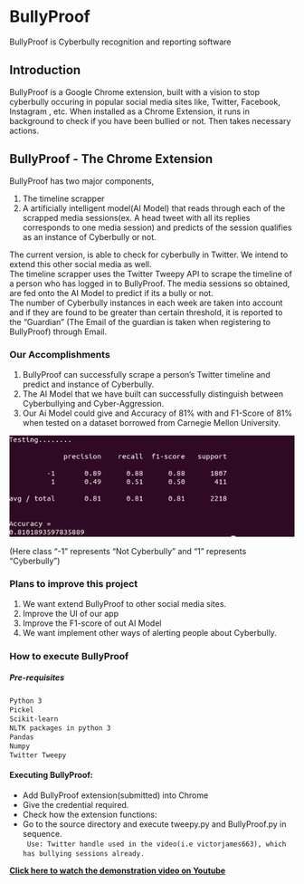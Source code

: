 # BullyProof
BullyProof is Cyberbully recognition and reporting software

## Introduction
BullyProof is a Google Chrome extension, built with a vision to stop cyberbully occuring in popular social media sites like, Twitter, Facebook, Instagram , etc. When installed as a Chrome Extension, it runs in background to check if you have been bullied or not. Then takes necessary actions.

## BullyProof - The Chrome Extension
BullyProof has two major components,
1. The timeline scrapper
2. A artificially intelligent model(AI Model) that reads through each of the scrapped media sessions(ex. A head tweet with all its replies corresponds to one media session) and predicts of the session qualifies as an instance of Cyberbully or not.<br>

The current version, is able to check for cyberbully in Twitter. We intend to extend this other social media as well.<br> 
The timeline scrapper uses the Twitter Tweepy API to scrape the timeline of a person who has logged in to BullyProof. The media sessions so obtained, are fed onto the AI Model to predict if its a bully or not.<br>
The number of Cyberbully instances in each week are taken into account and if they are found to be greater than certain threshold, it is reported to the “Guardian” (The Email of the guardian is taken when registering to BullyProof) through Email.

### Our Accomplishments
1. BullyProof can successfully scrape a person’s Twitter timeline and predict and instance of Cyberbully.
2. The AI Model that we have built can successfully distinguish between Cyberbullying and Cyber-Aggression.
3. Our Ai Model could give and Accuracy of 81% with and F1-Score of 81% when tested on a dataset borrowed from Carnegie Mellon University.

![Alt Text](https://github.com/hlpr98/BullyProof/blob/master/Result.png)

(Here class “-1” represents “Not Cyberbully” and “1” represents “Cyberbully”)

### Plans to improve this project
1. We want extend BullyProof to other social media sites.
2. Improve the UI of our app
3. Improve the F1-score of out AI Model
4. We want implement other ways of alerting people about Cyberbully.

### How to execute BullyProof

##### Pre-requisites
```
Python 3
Pickel
Scikit-learn
NLTK packages in python 3
Pandas
Numpy
Twitter Tweepy
```
#### Executing BullyProof:
* Add BullyProof extension(submitted) into Chrome
* Give the credential required.
* Check how the extension functions:
* Go to the source directory and execute tweepy.py and BullyProof.py in sequence.<br>
``` Use: Twitter handle used in the video(i.e victorjames663), which has bullying sessions already.```

<b>[Click here to watch the demonstration video on Youtube](https://www.youtube.com/watch?v=Sg1xTtknvd8)</b> 
